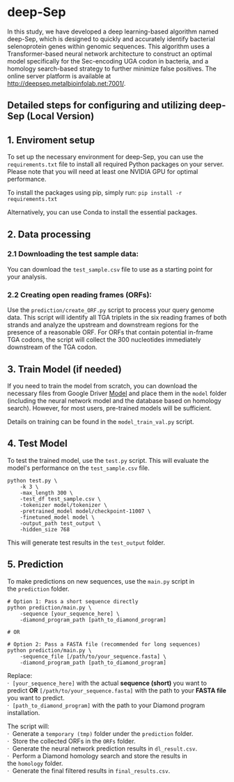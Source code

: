 # deep-Sep

In this study, we have developed a deep learning-based algorithm named deep-Sep, which is designed to quickly and accurately identify bacterial selenoprotein genes within genomic sequences. This algorithm uses a Transformer-based neural network architecture to construct an optimal model specifically for the Sec-encoding UGA codon in bacteria, and a homology search-based strategy to further minimize false positives. The online server platform is available at http://deepsep.metalbioinfolab.net:7001/.

## Detailed steps for configuring and utilizing deep-Sep (Local Version)
## 1. Enviroment setup
To set up the necessary environment for deep-Sep, you can use the `requirements.txt` file to install all required Python packages on your server. Please note that you will need at least one NVIDIA GPU for optimal performance.

To install the packages using pip, simply run:
`pip install -r requirements.txt`

Alternatively, you can use Conda to install the essential packages.

## 2. Data processing
### 2.1 Downloading the test sample data:
You can download the `test_sample.csv` file to use as a starting point for your analysis.

### 2.2 Creating open reading frames (ORFs):
Use the `prediction/create_ORF.py` script to process your query genome data. This script will identify all TGA triplets in the six reading frames of both strands and analyze the upstream and downstream regions for the presence of a reasonable ORF. For ORFs that contain potential in-frame TGA codons, the script will collect the 300 nucleotides immediately downstream of the TGA codon.

## 3. Train Model (if needed)
If you need to train the model from scratch, you can download the necessary files from Google Driver [Model](https://drive.google.com/drive/folders/14DFJasrvLaHuodaN_oUF5AXtDV2YwgIA?usp=drive_link) and place them in the `model` folder (including the neural network model and the database based on homology search). However, for most users, pre-trained models will be sufficient.

Details on training can be found in the `model_train_val.py` script.

## 4. Test Model 
To test the trained model, use the `test.py` script. This will evaluate the model's performance on the `test_sample.csv` file.

```
python test.py \
    -k 3 \
    -max_length 300 \
    -test_df test_sample.csv \
    -tokenizer model/tokenizer \
    -pretrained_model model/checkpoint-11007 \
    -finetuned_model model \
    -output_path test_output \
    -hidden_size 768
```

This will generate test results in the `test_output` folder.

## 5. Prediction
<!-- Run deepSep with test.py and homology.py. -->
To make predictions on new sequences, use the `main.py` script in the `prediction` folder.

```
# Option 1: Pass a short sequence directly
python prediction/main.py \
    -sequence [your_sequence_here] \
    -diamond_program_path [path_to_diamond_program]

# OR

# Option 2: Pass a FASTA file (recommended for long sequences)
python prediction/main.py \
    -sequence_file [/path/to/your_sequence.fasta] \
    -diamond_program_path [path_to_diamond_program]
```
Replace: \
·&nbsp;&nbsp;`[your_sequence_here]` with the actual **sequence (short)** you want to predict **OR** `[/path/to/your_sequence.fasta]` with the path to your **FASTA file** you want to predict. \
·&nbsp;&nbsp;`[path_to_diamond_program]` with the path to your Diamond program installation.

The script will: \
·&nbsp;&nbsp;Generate a `temporary (tmp)` folder under the `prediction` folder. \
·&nbsp;&nbsp;Store the collected ORFs in the `ORFs` folder. \
·&nbsp;&nbsp;Generate the neural network prediction results in `dl_result.csv`. \
·&nbsp;&nbsp;Perform a Diamond homology search and store the results in the `homology` folder. \
·&nbsp;&nbsp;Generate the final filtered results in `final_results.csv`.
